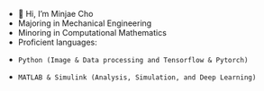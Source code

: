 - 👋 Hi, I’m Minjae Cho
- Majoring in Mechanical Engineering
- Minoring in Computational Mathematics
- Proficient languages:
-     Python (Image & Data processing and Tensorflow & Pytorch)
-     MATLAB & Simulink (Analysis, Simulation, and Deep Learning)

<!---
Mgineer117/Mgineer117 is a ✨ special ✨ repository because its `README.md` (this file) appears on your GitHub profile.
You can click the Preview link to take a look at your changes.
--->
